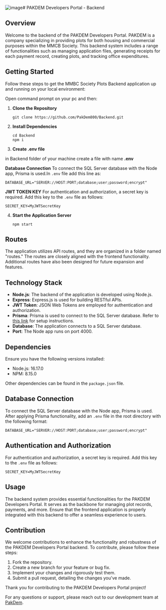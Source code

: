 ![image](https://github.com/PakDem800/Backend/assets/139385935/54c67b9f-b9ae-4122-b746-7ae847adedb0)# PAKDEM Developers Portal - Backend

## Overview
Welcome to the backend of the PAKDEM Developers Portal. PAKDEM is a company specializing in providing plots for both housing and commercial purposes within the MMCB Society. This backend system includes a range of functionalities such as managing application files, generating receipts for each payment record, creating plots, and tracking office expenditures.

## Getting Started
Follow these steps to get the MMBC Society Plots Backend application up and running on your local environment:

Open command prompt on your pc and then:

1. **Clone the Repository**
   ```
   git clone https://github.com/PakDem800/Backend.git
   ```

2. **Install Dependencies**
   ```
   cd Backend
   npm i
   ```
3. **Create .env file**

in Backend folder of your machine create a file with name **.env**

 **Database Connection**
To connect the SQL Server database with the Node app, Prisma is used.In `.env` file add this line as:
```
DATABASE_URL="SERVER://HOST:PORT;database;user;password;encrypt"
```
 **JWT TOKEN KEY**
For authentication and authorization, a secret key is required. Add this key to the `.env` file as follows:
```
SECRET_KEY=MyJWTSecretKey
```

4. **Start the Application Server**
   ```
   npm start
   ```


## Routes
The application utilizes API routes, and they are organized in a folder named "routes." The routes are closely aligned with the frontend functionality. Additional routes have also been designed for future expansion and features.

## Technology Stack
- **Node.js**: The backend of the application is developed using Node.js.
- **Express**: Express.js is used for building RESTful APIs.
- **JWT Token**: JSON Web Tokens are employed for authentication and authorization.
- **Prisma**: Prisma is used to connect to the SQL Server database. Refer to [this link](https://www.prisma.io/docs/getting-started/setup-prisma/add-to-existing-project/relational-databases/connect-your-database-node-sqlserver) for setup instructions.
- **Database**: The application connects to a SQL Server database.
- **Port**: The Node app runs on port 4000.

## Dependencies
Ensure you have the following versions installed:
- Node.js: 16.17.0
- NPM: 8.15.0

Other dependencies can be found in the `package.json` file.

## Database Connection
To connect the SQL Server database with the Node app, Prisma is used. After applying Prisma functionality, add an `.env` file in the root directory with the following format:
```
DATABASE_URL="SERVER://HOST:PORT;database;user;password;encrypt"
```

## Authentication and Authorization
For authentication and authorization, a secret key is required. Add this key to the `.env` file as follows:
```
SECRET_KEY=MyJWTSecretKey
```

## Usage
The backend system provides essential functionalities for the PAKDEM Developers Portal. It serves as the backbone for managing plot records, payments, and more. Ensure that the frontend application is properly integrated with this backend to offer a seamless experience to users.

## Contribution
We welcome contributions to enhance the functionality and robustness of the PAKDEM Developers Portal backend. To contribute, please follow these steps:
1. Fork the repository.
2. Create a new branch for your feature or bug fix.
3. Implement your changes and rigorously test them.
4. Submit a pull request, detailing the changes you've made.

Thank you for contributing to the PAKDEM Developers Portal project!

For any questions or support, please reach out to our development team at [PakDem](mailto:PakDem800@gmail.com).
